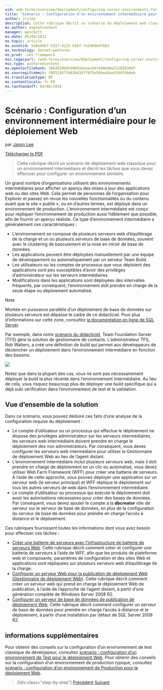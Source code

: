 ```yaml
---
uid: web-forms/overview/deployment/configuring-server-environments-for-web-deployment/scenario-configuring-a-staging-environment-for-web-deployment
title: 'Scénario : Configuration d’un environnement intermédiaire pour le déploiement Web | Documents Microsoft'
author: jrjlee
description: Cette rubrique décrit un scénario de déploiement web classique pour un environnement intermédiaire et décrit les tâches que vous devez effectuer pour configurer un environnement similaire...
ms.author: aspnetcontent
manager: wpickett
ms.date: 05/04/2012
ms.topic: article
ms.assetid: 5a8e49b7-5317-4125-b107-7e2466b47bb3
ms.technology: dotnet-webforms
ms.prod: .net-framework
msc.legacyurl: /web-forms/overview/deployment/configuring-server-environments-for-web-deployment/scenario-configuring-a-staging-environment-for-web-deployment
msc.type: authoredcontent
ms.openlocfilehash: 3864559b0599091beeacb87e90e80a51285039df
ms.sourcegitcommit: f8852267f463b62d7f975e56bea9aa3f68fbbdeb
ms.translationtype: MT
ms.contentlocale: fr-FR
ms.lasthandoff: 04/06/2018
---
```

<a name="scenario-configuring-a-staging-environment-for-web-deployment"></a>Scénario : Configuration d’un environnement intermédiaire pour le déploiement Web
====================
par [Jason Lee](https://github.com/jrjlee)

[Télécharger le PDF](https://msdnshared.blob.core.windows.net/media/MSDNBlogsFS/prod.evol.blogs.msdn.com/CommunityServer.Blogs.Components.WeblogFiles/00/00/00/63/56/8130.DeployingWebAppsInEnterpriseScenarios.pdf)

> Cette rubrique décrit un scénario de déploiement web classique pour un environnement intermédiaire et décrit les tâches que vous devez effectuer pour configurer un environnement similaire.


Un grand nombre d’organisations utilisent des environnements intermédiaires pour afficher un aperçu des mises à jour des applications web ou des sites Web. Cela permet de personnes de l’organisation pour Explorer et passez en revue les nouvelles fonctionnalités ou du contenu avant que le site « publié », ou en d’autres termes, est déployé dans un environnement de production. L’environnement intermédiaire est conçu pour répliquer l’environnement de production aussi fidèlement que possible, afin de fournir un aperçu réaliste. Ce type d’environnement intermédiaire a généralement ces caractéristiques :

- L’environnement se compose de plusieurs serveurs web d’équilibrage de la charge et un ou plusieurs serveurs de base de données, souvent avec le clustering de basculement et la mise en miroir de base de données.
- Les applications peuvent être déployées manuellement par une équipe de développement ou automatiquement par un serveur Team Build.
- Les utilisateurs ou les comptes de processus que vous déploient des applications sont peu susceptibles d’avoir des privilèges d’administrateur sur les serveurs intermédiaires.
- Modifications dans les applications sont déployées des intervalles fréquents, par conséquent, l’environnement doit prendre en charge de la seule étape ou déploiement automatisé.

> [!NOTE]
> Montée en puissance parallèle d’un déploiement de base de données sur plusieurs serveurs est dépasse le cadre de ce didacticiel. Pour plus d’informations sur cette zone, consultez [la documentation en ligne de SQL Server](https://technet.microsoft.com/library/ms130214.aspx).


Par exemple, dans notre [scénario du didacticiel](../deploying-web-applications-in-enterprise-scenarios/enterprise-web-deployment-scenario-overview.md), Team Foundation Server (TFS) gère la solution de gestionnaire de contacts. L’administrateur TFS, Rob Walters, a créé une définition de build qui permet aux développeurs de déclencher un déploiement dans l’environnement intermédiaire en fonction des besoins.

![](scenario-configuring-a-staging-environment-for-web-deployment/_static/image1.png)

Notez que dans la plupart des cas, vous ne sont pas nécessairement déployer la build la plus récente dans l’environnement intermédiaire. Au lieu de cela, vous risquez beaucoup plus de déployer une build spécifique qui a déjà subi vérification dans l’environnement de test et la validation.

## <a name="solution-overview"></a>Vue d’ensemble de la solution

Dans ce scénario, vous pouvez déduire ces faits d’une analyse de la configuration requise du déploiement :

- Le compte d’utilisateur ou un processus qui effectue le déploiement ne dispose des privilèges administrateur sur les serveurs intermédiaires, les serveurs web intermédiaire doivent prendre en charge le déploiement des non administrateurs. Par conséquent, vous devez configurer les serveurs web intermédiaire pour utiliser le Gestionnaire de déploiement Web au lieu de l’agent distant.
- L’environnement intermédiaire inclut plusieurs serveurs web, mais il doit prendre en charge de déploiement en un clic ou automatisé, vous devez utiliser Web Farm Framework (WFF) pour créer une batterie de serveurs. À l’aide de cette approche, vous pouvez déployer une application sur un serveur web (le serveur principal) et WFF réplique le déploiement sur tous les autres serveurs de web dans l’environnement intermédiaire.
- Le compte d’utilisateur ou processus qui exécute le déploiement doit avoir les autorisations nécessaires pour créer des bases de données. Par conséquent, vous devez ajouter le compte à la **dbcreator** rôle de serveur sur le serveur de base de données, en plus de la configuration du serveur de base de données pour prendre en charge l’accès à distance et le déploiement.

Ces rubriques fournissent toutes les informations dont vous avez besoin pour effectuer ces tâches :

- [Créer une batterie de serveurs avec l’infrastructure de batterie de serveurs Web](creating-a-server-farm-with-the-web-farm-framework.md). Cette rubrique décrit comment créer et configurer une batterie de serveurs à l’aide de WFF, afin que les produits de plateforme web et composants, paramètres de configuration et des sites Web et applications sont répliquées sur plusieurs serveurs web d’équilibrage de la charge.
- [Configurer un serveur Web pour la publication de déploiement Web (Gestionnaire de déploiement Web)](configuring-a-web-server-for-web-deploy-publishing-web-deploy-handler.md). Cette rubrique décrit comment créer un serveur web qui prend en charge le déploiement Web de publication, à l’aide de l’approche de l’agent distant, à partir d’une génération complète de Windows Server 2008 R2.
- [Configurer un serveur de base de données de publication de déploiement Web](configuring-a-database-server-for-web-deploy-publishing.md). Cette rubrique décrit comment configurer un serveur de base de données pour prendre en charge l’accès à distance et le déploiement, à partir d’une installation par défaut de SQL Server 2008 R2.

## <a name="further-reading"></a>informations supplémentaires

Pour obtenir des conseils sur la configuration d’un environnement de test classique de développeur, consultez [scénario : configuration d’un environnement de Test pour le déploiement Web](scenario-configuring-a-test-environment-for-web-deployment.md). Pour obtenir des conseils sur la configuration d’un environnement de production typique, consultez [scénario : configuration d’un environnement de Production pour le déploiement Web](scenario-configuring-a-production-environment-for-web-deployment.md).

> [!div class="step-by-step"]
> [Précédent](scenario-configuring-a-test-environment-for-web-deployment.md)
> [Suivant](scenario-configuring-a-production-environment-for-web-deployment.md)
